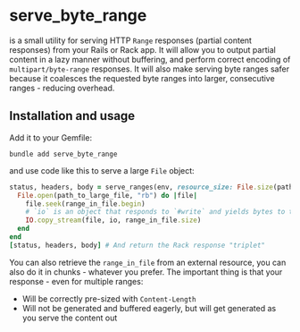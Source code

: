 # serve_byte_range

is a small utility for serving HTTP `Range` responses (partial content responses) from your Rails or Rack app. It will allow you to output partial content in a lazy manner without buffering, and perform correct encoding of `multipart/byte-range` responses. It will also make serving byte ranges safer because it coalesces the requested byte ranges into larger, consecutive ranges - reducing overhead.

## Installation and usage

Add it to your Gemfile:

```shell
bundle add serve_byte_range
```

and use code like this to serve a large `File` object:

```ruby
status, headers, body = serve_ranges(env, resource_size: File.size(path_to_large_file)) do |range_in_file, io|
  File.open(path_to_large_file, "rb") do |file|
    file.seek(range_in_file.begin)
    # `io` is an object that responds to `#write` and yields bytes to the Rack-compatible webserver
    IO.copy_stream(file, io, range_in_file.size)
  end
end
[status, headers, body] # And return the Rack response "triplet"
```

You can also retrieve the `range_in_file` from an external resource, you can also do it in chunks - whatever you prefer. The important thing is that your response - even for multiple ranges:

* Will be correctly pre-sized with `Content-Length`
* Will not be generated and buffered eagerly, but will get generated as you serve the content out

